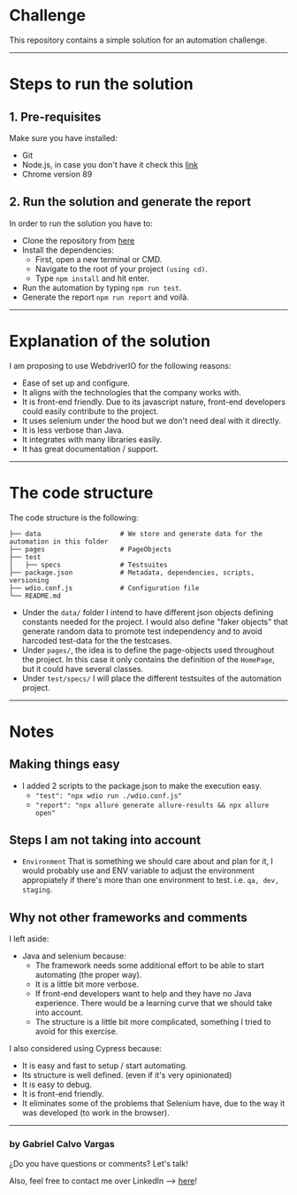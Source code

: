 # Challenge

This repository contains a simple solution for an automation challenge.

___
# Steps to run the solution
## 1. Pre-requisites
Make sure you have installed:
- Git
- Node.js, in case you don't have it check this [link](https://nodejs.org/en/)
- Chrome version 89

## 2. Run the solution and generate the report
In order to run the solution you have to:
- Clone the repository from [here](https://github.com/gcalvoCR/challenge-auto)
- Install the dependencies:
  - First, open a new terminal or CMD.
  - Navigate to the root of your project `(using cd)`.
  - Type `npm install` and hit enter.
- Run the automation by typing `npm run test`.
- Generate the report `npm run report` and voilà.
___

# Explanation of the solution

I am proposing to use WebdriverIO for the following reasons:
- Ease of set up and configure.
- It aligns with the technologies that the company works with.
- It is front-end friendly. Due to its javascript nature, front-end developers could easily contribute to the project.
- It uses selenium under the hood but we don't need deal with it directly.
- It is less verbose than Java.
- It integrates with many libraries easily.
- It has great documentation / support.
___

# The code structure

The code structure is the following:

    ├── data                    # We store and generate data for the automation in this folder
    ├── pages                   # PageObjects 
    ├── test                    
    │   ├── specs               # Testsuites
    ├── package.json            # Metadata, dependencies, scripts, versioning
    ├── wdio.conf.js            # Configuration file
    └── README.md

- Under the `data/` folder I intend to have different json objects defining constants needed for the project. I would also define "faker objects" that generate random data to promote test independency and to avoid harcoded test-data for the the testcases.
- Under `pages/`, the idea is to define the page-objects used throughout the project. In this case it only contains the definition of the `HomePage`, but it could have several classes. 
- Under `test/specs/` I will place the different testsuites of the automation project.

___

# Notes

## Making things easy
- I added 2 scripts to the package.json to make the execution easy.
  - `"test": "npx wdio run ./wdio.conf.js"`
  - `"report": "npx allure generate allure-results && npx allure open"`


## Steps I am not taking into account
- `Environment` That is something we should care about and plan for it, I would probably use and ENV variable to adjust the environment appropiately if there's more than one environment to test. i.e. `qa, dev, staging`.


## Why not other frameworks and comments

I left aside:
- Java and selenium because:
  - The framework needs some additional effort to be able to start automating (the proper way).
  - It is a little bit more verbose.
  - If front-end developers want to help and they have no Java experience. There would be a learning curve that we should take into account.
  - The structure is a little bit more complicated, something I tried to avoid for this exercise.


I also considered using Cypress because:
- It is easy and fast to setup / start automating.
- Its structure is well defined. (even if it's very opinionated)
- It is easy to debug.
- It is front-end friendly.
- It eliminates some of the problems that Selenium have, due to the way it was developed (to work in the browser).


___

### by Gabriel Calvo Vargas

¿Do you have questions or comments? Let's talk! 

Also, feel free to contact me over LinkedIn --> [here](https://www.linkedin.com/in/gcalvoCR)! 





